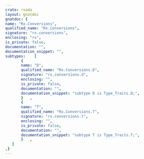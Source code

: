 ```yaml
---
crate: rxada
layout: gnatdoc
gnatdoc: {
name: "Rx.Conversions",
qualified_name: "Rx.Conversions",
signature: "rx.conversions",
enclosing: "rx",
is_private: false,
documentation: "",
documentation_snippet: "",
subtypes:    [
       {
       name: "D",
       qualified_name: "Rx.Conversions.D",
       signature: "rx.conversions.d",
       enclosing: "",
       is_private: false,
       documentation: "",
       documentation_snippet: "subtype D is Type_Traits.D;",
       }   ,
       {
       name: "T",
       qualified_name: "Rx.Conversions.T",
       signature: "rx.conversions.t",
       enclosing: "",
       is_private: false,
       documentation: "",
       documentation_snippet: "subtype T is Type_Traits.T;",
       }   ,
   ]
,}
---
```

